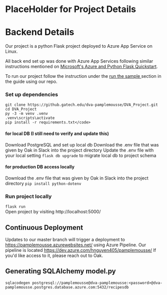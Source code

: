 # PlaceHolder for Project Details

# Backend Details 
Our project is a python Flask project deployed to Azure App Service on Linux.

All back end set up was done with Azure App Services following similar instructions mentioned on [Microsoft's Azure and Python Flask Quickstart](https://docs.microsoft.com/en-us/azure/app-service/quickstart-python?tabs=bash&pivots=python-framework-flask). 

To run our project follow the instruction under the [run the sample ](https://docs.microsoft.com/en-us/azure/app-service/quickstart-python?tabs=bash&pivots=python-framework-flask#run-the-sample) section in the guide using our repo. 

### Set up dependencies
`git clone https://github.gatech.edu/dva-pamplemousse/DVA_Project.git`  
`cd DVA_Project`  
`py -3 -m venv .venv`  
`.venv\scripts\activate`  
`pip install -r requirements.txt</code>`  

#### for local DB (I still need to verify and update this)
Download PostgreSQL and set up local db
Download the .env file that was given by Oak in Slack into the project directory
Update the .env file with your local setting
`flask db upgrade` to migrate local db to project schema

#### for production DB access locally 
Download the .env file that was given by Oak in Slack into the project directory
`pip install python-dotenv`

### Run project locally
`flask run`  
Open project by visiting http://localhost:5000/


## Continuous Deployment
Updates to our master branch will trigger a deployment to https://pamplemousse.azurewebsites.net/ using Azure Pipeline. Our pipeline is located https://dev.azure.com/hnguyen405/pamplemousse/
If you'd like access to it, please reach out to Oak. 

## Generating SQLAlchemy model.py
`sqlacodegen postgresql://pamplemousse@dva-pamplemousse:<password>@dva-pamplemousse.postgres.database.azure.com:5432/recipesdb
`



